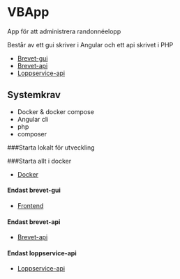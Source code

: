 # VBApp

App för att administrera randonnéelopp

Består av ett gui skriver i Angular och ett api skrivet i PHP

* [Brevet-gui](frontend/README.md)
* [Brevet-api](api/README.md)
* [Loppservice-api](loppservice/README.md)

## Systemkrav

- Docker & docker compose
- Angular cli
- php
- composer

###Starta lokalt för utveckling

###Starta allt i docker

* [Docker](docker/README.md)

#### Endast brevet-gui

* [Frontend](frontend/README.md)

#### Endast brevet-api

* [Brevet-api](api/README.md)

#### Endast loppservice-api

* [Loppservice-api](loppservice/README.md)
